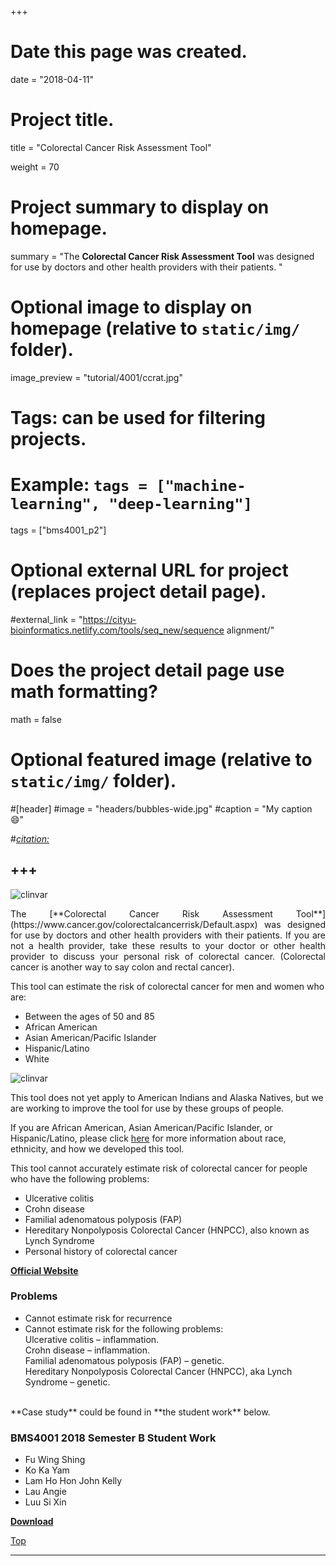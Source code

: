 +++
# Date this page was created.
date = "2018-04-11"

# Project title.
title = "Colorectal Cancer Risk Assessment Tool"

weight = 70
# Project summary to display on homepage.
summary = "The **Colorectal Cancer Risk Assessment Tool** was designed for use by doctors and other health providers with their patients. "

# Optional image to display on homepage (relative to `static/img/` folder).
image_preview = "tutorial/4001/ccrat.jpg"

# Tags: can be used for filtering projects.
# Example: `tags = ["machine-learning", "deep-learning"]`
tags = ["bms4001_p2"]

# Optional external URL for project (replaces project detail page).
#external_link = "https://cityu-bioinformatics.netlify.com/tools/seq_new/sequence alignment/"


# Does the project detail page use math formatting?
math = false

# Optional featured image (relative to `static/img/` folder).
#[header]
#image = "headers/bubbles-wide.jpg"
#caption = "My caption :smile:"

#*[citation:](http://www.sequence-alignment.com/)*

+++
---
<img src="/img/tutorial/4001/ccrat.jpg" alt="clinvar" align="center">

<span id="top"></span>

<p align="justify">The [**Colorectal Cancer Risk Assessment Tool**](https://www.cancer.gov/colorectalcancerrisk/Default.aspx) was designed for use by doctors and other health providers with their patients. If you are not a health provider, take these results to your doctor or other health provider to discuss your personal risk of colorectal cancer. (Colorectal cancer is another way to say colon and rectal cancer). 

This tool can estimate the risk of colorectal cancer for men and women who are:

* Between the ages of 50 and 85
* African American
* Asian American/Pacific Islander
* Hispanic/Latino
* White

<img src="/img/tutorial/4001/ccrat2.png" alt="clinvar" align="center">

This tool does not yet apply to American Indians and Alaska Natives, but we are working to improve the tool for use by these groups of people.

If you are African American, Asian American/Pacific Islander, or Hispanic/Latino, please click [here](https://www.cancer.gov/colorectalcancerrisk/def-other-races.aspx) for more information about race, ethnicity, and how we developed this tool.

This tool cannot accurately estimate risk of colorectal cancer for people who have the following problems:

* Ulcerative colitis
* Crohn disease
* Familial adenomatous polyposis (FAP)
* Hereditary Nonpolyposis Colorectal Cancer (HNPCC), also known as Lynch Syndrome
* Personal history of colorectal cancer


[**Official Website**](https://www.cancer.gov/colorectalcancerrisk/Default.aspx)

### Problems

* Cannot estimate risk for recurrence
* Cannot estimate risk for the following problems:<br>Ulcerative colitis – inflammation. <br>Crohn disease – inflammation. <br>Familial adenomatous polyposis (FAP) – genetic. <br>Hereditary Nonpolyposis Colorectal Cancer (HNPCC), aka Lynch Syndrome – genetic.

<br>
**Case study** could be found in **the student work** below.

### BMS4001 2018 Semester B Student Work

* Fu Wing Shing 
* Ko Ka Yam 
* Lam Ho Hon John Kelly 
* Lau Angie 
* Luu Si Xin 

[**Download**](https://drive.google.com/open?id=1H6eVprAYtZJa-A41z0Q_sKHQKxA6HtMF)

[<i class="fa fa-hand-o-up fa-1x "></i>Top](#top)

---